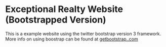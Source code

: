 # Exceptional Realty Website (Bootstrapped Version)

This is a example website using the twitter bootstrap version 3 framework. More info on using boostrap can be found at [getbootstrap..com](http://www.getboostrap.com)